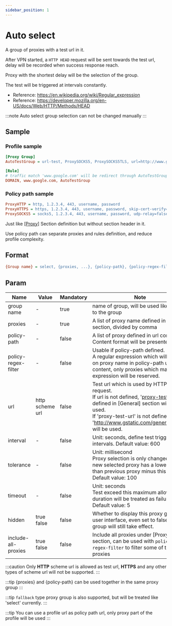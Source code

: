 ```yaml
---
sidebar_position: 1
---
```


# Auto select

A group of proxies with a test url in it.

After VPN started, a `HTTP HEAD` request will be sent towards the test url, delay will be recorded when success response reach.

Proxy with the shortest delay will be the selection of the group.

The test will be triggered at intervals constantly.

- Reference: https://en.wikipedia.org/wiki/Regular_expression
- Reference: https://developer.mozilla.org/en-US/docs/Web/HTTP/Methods/HEAD

:::note
Auto select group selection can not be changed manually
:::

## Sample

### Profile sample

```ini
[Proxy Group]
AutoTestGroup = url-test, ProxySOCKS5, ProxySOCKS5TLS, url=http://www.gstatic.com/generate_204, interval=600, tolerance=100, timeout=5, hidden=true

[Rule]
# traffic match 'www.google.com' will be redirect through AutoTestGroup's selected proxy
DOMAIN, www.google.com, AutoTestGroup
```

### Policy path sample

```ini
ProxyHTTP = http, 1.2.3.4, 443, username, password
ProxyHTTPS = https, 1.2.3.4, 443, username, password, skip-cert-verify=true, sni=www.google.com
ProxySOCKS5 = socks5, 1.2.3.4, 443, username, password, udp-relay=false
```

Just like [[Proxy]](/docs/profile-format/proxy) Section definition but without section header in it.

Use policy path can separate proxies and rules definition, and reduce profile complexity. 

## Format

```ini
{Group name} = select, {proxies, ...}, {policy-path}, {policy-regex-filter}, {url}, {interval}, {tolerance}, {timeout}, {hidden}, include-all-proxies = {include-all-proxies}
```

## Param

| Name                | Value           | Mandatory | Note                                                                                                                                                                                                                                                                                             |
|---------------------|-----------------|-----------|--------------------------------------------------------------------------------------------------------------------------------------------------------------------------------------------------------------------------------------------------------------------------------------------------|
| group name          | -               | true      | name of group, will be used like a key to the group                                                                                                                                                                                                                                              |
| proxies             | -               | true      | A list of proxy name defined in [Proxy] section, divided by comma                                                                                                                                                                                                                                |
| policy-path         | -               | false     | A list of proxy defined in url content<br/>Content format will be presented below                                                                                                                                                                                                                |
| policy-regex-filter | -               | false     | Usable if policy-path defined.<br/>A regular expression which will apply on proxy name in policy-path url content, only proxies which match expression will be reserved.                                                                                                                         |
| url                 | http scheme url | false     | Test url which is used by HTTP HEAD request.<br/>If url is not defined, '<a href="/docs/profile-format/general/proxy_test_url">proxy-test-url</a>' defined in [General] section will be used.<br/>If 'proxy-test-url' is not defined either, 'http://www.gstatic.com/generate_204' will be used. |
| interval            | -               | false     | Unit: seconds, define test trigger intervals. Default value: 600                                                                                                                                                                                                                                 |
| tolerance           | -               | false     | Unit: millisecond<br/>Proxy selection is only changed when new selected proxy has a lower delay than previous proxy minus this value.<br/>Default value: 100                                                                                                                                     |
| timeout             | -               | false     | Unit: seconds<br/>Test exceed this maximum allowed duration will be treated as failure.<br/>Default value: 5                                                                                                                                                                                     |
| hidden              | true<br/>false  | false     | Whether to display this proxy group in user interface, even set to false, this group will still take effect.                                                                                                                                                                                     |
| include-all-proxies | true<br/>false  | false     | Include all proxies under [Proxy] section, can be used with `policy-regex-filter` to filter some of the proxies                                                                                                                                                                                  |

:::caution
Only **HTTP** scheme url is allowed as test url, **HTTPS** and any other types of scheme url will not be supported.
:::

:::tip
{proxies} and {policy-path} can be used together in the same proxy group
:::

:::tip
`fallback` type proxy group is also supported, but will be treated like 'select' currently.
:::

:::tip
You can use a profile url as policy path url, only proxy part of the profile will be used
:::